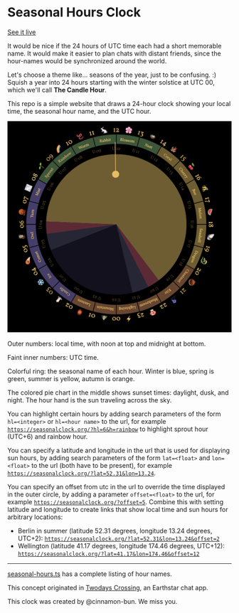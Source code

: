 # Seasonal Hours Clock

[See it live](https://seasonalclock.org)

It would be nice if the 24 hours of UTC time each had a short memorable name. It
would make it easier to plan chats with distant friends, since the hour-names
would be synchronized around the world.

Let's choose a theme like... seasons of the year, just to be confusing. :)
Squish a year into 24 hours starting with the winter solstice at UTC 00, which
we'll call **The Candle Hour**.

This repo is a simple website that draws a 24-hour clock showing your local
time, the seasonal hour name, and the UTC hour.

![](screenshot.png)

Outer numbers: local time, with noon at top and midnight at bottom.

Faint inner numbers: UTC time.

Colorful ring: the seasonal name of each hour. Winter is blue, spring is green,
summer is yellow, autumn is orange.

The colored pie chart in the middle shows sunset times: daylight, dusk, and
night. The hour hand is the sun traveling across the sky.

You can highlight certain hours by adding search parameters of the form `hl=<integer>` or `hl=<hour name>` to the url, for example [`https://seasonalclock.org/?hl=6&h=rainbow`](https://seasonalclock.org/?hl=6&h=rainbow) to highlight sprout hour (UTC+6) and rainbow hour.

You can specify a latitude and longitude in the url that is used for displaying sun hours, by adding search parameters of the form `lat=<float>` and `lon=<float>` to the url (both have to be present), for example [`https://seasonalclock.org/?lat=52.31&lon=13.24`](https://seasonalclock.org/?lat=52.31&lon=13.24).

You can specify an offset from utc in the url to override the time displayed in the outer circle, by adding a parameter `offset=<float>` to the url, for example [`https://seasonalclock.org/?offset=5`](https://seasonalclock.org/?offset=5). Combine this with setting latitude and longitude to create links that show local time and sun hours for arbitrary locations:

- Berlin in summer (latitude 52.31 degrees, longitude 13.24 degrees, UTC+2): [`https://seasonalclock.org/?lat=52.31&lon=13.24&offset=2`](https://seasonalclock.org/?lat=52.31&lon=13.24&offset=2)
- Wellington (latitude 41.17 degrees, longitude 174.46 degrees, UTC+12): [`https://seasonalclock.org/?lat=41.17&lon=174.46&offset=12`](https://seasonalclock.org/?lat=41.17&lon=174.46&offset=12)

---

[seasonal-hours.ts](https://github.com/sgwilym/seasonal-hours-clock/blob/main/src/seasonal-hours.ts)
has a complete listing of hour names.

This concept originated in
[Twodays Crossing](https://github.com/earthstar-project/twodays-crossing), an
Earthstar chat app.

This clock was created by @cinnamon-bun. We miss you.
